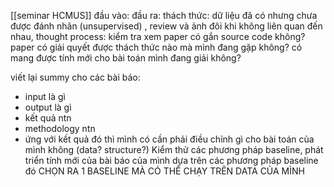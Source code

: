 [[seminar HCMUS]]
đầu vào:
đầu ra:
thách thức: dữ liệu đã có nhưng chưa được đánh nhãn (unsupervised) , review và ảnh đôi khi không liên quan đến nhau, 
thought process: kiểm tra xem paper có gắn source code không? paper có giải quyết được thách thức nào mà mình đang gặp không? có mang được tính mới cho bài toán mình đang giải không? 

viết lại summy cho các bài báo: 
- input là gì
- output là gì
- kết quả ntn
- methodology ntn
- ứng với kết quả đó thì mình có cần phải điều chỉnh gì cho bài toán của mình không (data? structure?)
Kiểm thử các phương pháp baseline, phát triển tính mới của bài báo của mình dựa trên các phương pháp baseline đó 
CHỌN RA 1 BASELINE MÀ CÓ THỂ CHẠY TRÊN DATA CỦA MÌNH 